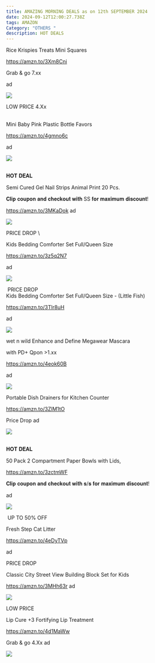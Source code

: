 ```yaml
---
title: AMAZING MORNING DEALS as on 12th SEPTEMBER 2024
date: 2024-09-12T12:00:27.738Z
tags: AMAZON
Category: "OTHERS "
description: HOT DEALS
---
```

<!--StartFragment-->

Rice Krispies Treats Mini Squares 

https://amzn.to/3Xm8Cni 

Grab & go 7.xx 

ad

<!--StartFragment-->

![](https://a.media-amazon.com/images/I/81Rw1vzOI9L._SL1500_.jpg)

<!--StartFragment-->

 LOW PRICE 4.Xx 

\
Mini Baby Pink Plastic Bottle Favors 

https://amzn.to/4gmno6c 

ad

<!--StartFragment-->

![](https://a.media-amazon.com/images/I/41ZMqatvzkL._AC_.jpg)

<!--StartFragment-->

\
𝐇𝐎𝐓 𝐃𝐄𝐀𝐋

Semi Cured Gel Nail Strips Animal Print 20 Pcs. 

𝐂𝐥𝐢𝐩 𝐜𝐨𝐮𝐩𝐨𝐧 𝐚𝐧𝐝 𝐜𝐡𝐞𝐜𝐤𝐨𝐮𝐭 𝐰𝐢𝐭𝐡 SS 𝐟𝐨𝐫 𝐦𝐚𝐱𝐢𝐦𝐮𝐦 𝐝𝐢𝐬𝐜𝐨𝐮𝐧𝐭! 

https://amzn.to/3MKaDok ad

<!--StartFragment-->

![](https://a.media-amazon.com/images/I/81ALWAQCJSL._SL1500_.jpg)

<!--StartFragment--> PRICE DROP \
Kids Bedding Comforter Set Full/Queen Size 

https://amzn.to/3z5q2N7 

ad

<!--StartFragment-->

![](https://a.media-amazon.com/images/I/81hH7XE2TML._AC_SL1500_.jpg)



<!--StartFragment-->

 PRICE DROP\
Kids Bedding Comforter Set Full/Queen Size - (Little Fish) 

https://amzn.to/3Tlr8uH 

ad

<!--StartFragment-->

![](https://a.media-amazon.com/images/I/71aStzmXXOL._AC_SL1001_.jpg)

<!--StartFragment-->

wet n wild Enhance and Define Megawear Mascara 

w﻿ith PD+ Qpon >1.xx

https://amzn.to/4eok60B 

 ad

<!--StartFragment-->

![](https://a.media-amazon.com/images/I/71i3AW6FLYL._SL1500_.jpg)



<!--StartFragment-->

Portable Dish Drainers for Kitchen Counter 

https://amzn.to/3ZlM1tO 

Price Drop ad

<!--StartFragment-->

![](https://a.media-amazon.com/images/I/81iMDS-hbZL._AC_SL1500_.jpg)



<!--StartFragment-->

\
𝐇𝐎𝐓 𝐃𝐄𝐀𝐋

 50 Pack 2 Compartment Paper Bowls with Lids, 

https://amzn.to/3zctmWF 

𝐂𝐥𝐢𝐩 𝐜𝐨𝐮𝐩𝐨𝐧 𝐚𝐧𝐝 𝐜𝐡𝐞𝐜𝐤𝐨𝐮𝐭 𝐰𝐢𝐭𝐡 𝐬/𝐬 𝐟𝐨𝐫 𝐦𝐚𝐱𝐢𝐦𝐮𝐦 𝐝𝐢𝐬𝐜𝐨𝐮𝐧𝐭! 

ad

<!--StartFragment-->

![](https://a.media-amazon.com/images/I/61O4mG3ULtL._AC_SL1200_.jpg)



<!--StartFragment-->

 UP TO 50% OFF

Fresh Step Cat Litter 

https://amzn.to/4eDyTVp 

ad



<!--StartFragment-->

PRICE DROP

Classic City Street View Building Block Set for Kids 

https://amzn.to/3MHh63r ad

<!--StartFragment-->

![](https://a.media-amazon.com/images/I/713PtO+7W7L._AC_SL1500_.jpg)



<!--StartFragment-->

LOW PRICE 

 Lip Cure +3 Fortifying Lip Treatment 

https://amzn.to/4d1MaWw 

Grab & go 4.Xx ad

<!--StartFragment-->

![](https://a.media-amazon.com/images/I/31j71bXMsCL.jpg)

<!--EndFragment-->
